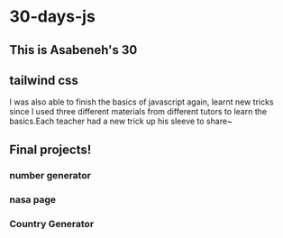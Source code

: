 # 30-days-js

## This is Asabeneh's 30 



## tailwind css
I was also able to finish the basics of javascript again, learnt new tricks since I used three different materials from different tutors to learn the basics.Each teacher had a new trick up his sleeve to share~
## Final projects!
<h3>number generator</h3>
<h3>nasa page</h3>
<h3>Country Generator</h3>

